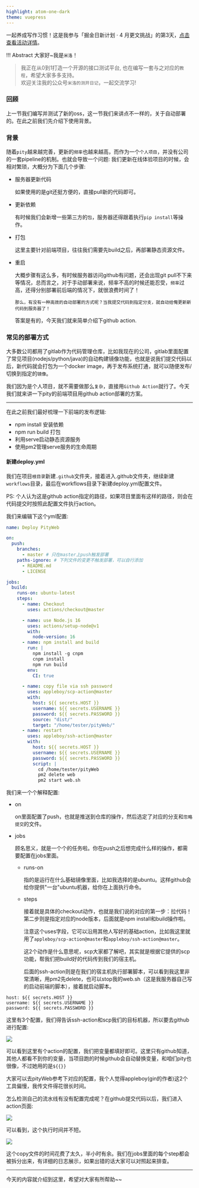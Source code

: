 ```yaml
---
highlight: atom-one-dark
theme: vuepress
---
```

一起养成写作习惯！这是我参与「掘金日新计划 · 4 月更文挑战」的第3天，[点击查看活动详情](https://juejin.cn/post/7080800226365145118 "https://juejin.cn/post/7080800226365145118")。

!!! Abstract 大家好~我是`米洛`！<br/>
> 我正在从0到1打造一个开源的接口测试平台, 也在编写一套与之对应的`教程`，希望大家多多支持。<br/>
> 欢迎关注我的公众号`米洛的测开日记`，一起交流学习! 

### 回顾

  上一节我们编写并测试了新的oss，这一节我们来讲点不一样的，关于自动部署的。在此之前我们先介绍下使用背景。
  
### 背景

  随着`pity`越来越完善，更新的`频率`也越来越高，而作为一个`个人项目`，并没有公司的一套pipeline的机制。也就会导致一个问题: 我们更新在线体验项目的时候，会相对繁琐，大概分为下面几个步骤:
  
- 服务器更新代码

  如果使用的是git还挺方便的，直接pull新的代码即可。
  
- 更新依赖

  有时候我们会新增一些第三方的`包`，服务器还得跟着执行`pip install`等操作。
  
- 打包

  这里主要针对前端项目，往往我们需要先build之后，再部署静态资源文件。
  
- 重启

  大概步骤有这么多，有时候服务器访问github有问题，还会出现git pull不下来等情况，总而言之，对于手动部署来说，频率不高的时候还能忍受，`频率`过高，还得分别部署前后端的情况下，就很浪费时间了！
  
  `那么，有没有一种高效的自动部署的方式呢？当我提交代码到指定分支，就自动给俺更新新代码到服务器了！`
  
  答案是有的，今天我们就来简单介绍下github action.
  
### 常见的部署方式

  大多数公司都用了gitlab作为代码管理仓库，比如我现在的公司，gitlab里面配置了常见项目(nodejs/python/java)的自动构建镜像功能，也就是说我们提交代码以后，新代码就会打包为一个docker image，再于发布系统打通，就可以随便发布/切换到指定的`镜像`。
  
  我们因为是个人项目，就不需要做那么`复杂`，直接用`Github Action`就行了。今天我们就来讲一下pity的前端项目用github action部署的方案。
  
---
  
  在此之前我们最好梳理一下前端的发布逻辑:
  
- npm install 安装依赖
- npm run build 打包
- 利用serve启动静态资源服务
- 使用pm2管理serve服务的生命周期


#### 新建deploy.yml

  我们在项目`根目录`新建`.github`文件夹，接着进入.github文件夹，继续新建`workflows`目录，最后在workflows目录下新建deploy.yml配置文件。
  
  PS: 个人认为这是github action指定的路径，如果项目里面有这样的路径，则会在代码提交时按照此配置文件执行action。

  我们来编辑下这个yml配置:
  
```yml
name: Deploy PityWeb

on:
  push:
    branches:
      - master # 只在master上push触发部署
    paths-ignore: # 下列文件的变更不触发部署，可以自行添加
      - README.md
      - LICENSE

jobs:
  build:
    runs-on: ubuntu-latest
    steps:
      - name: Checkout
        uses: actions/checkout@master

      - name: use Node.js 16
        uses: actions/setup-node@v1
        with:
          node-version: 16
      - name: npm install and build
        run: |
          npm install -g cnpm
          cnpm install
          npm run build
        env:
          CI: true

      - name: copy file via ssh password
        uses: appleboy/scp-action@master
        with:
          host: ${{ secrets.HOST }}
          username: ${{ secrets.USERNAME }}
          password: ${{ secrets.PASSWORD }}
          source: "dist/"
          target: "/home/tester/pityWeb/"
      - name: restart
        uses: appleboy/ssh-action@master
        with:
          host: ${{ secrets.HOST }}
          username: ${{ secrets.USERNAME }}
          password: ${{ secrets.PASSWORD }}
          script: |
            cd /home/tester/pityWeb
            pm2 delete web
            pm2 start web.sh
```
  
  我们来一个个解释配置:
  
- on

  on里面配置了push，也就是推送到仓库的操作，然后选定了对应的分支和`忽略提交`的文件。
  
- jobs

  顾名思义，就是一个个的任务啦。你在push之后想完成什么样的操作，都需要配置在jobs里面。
  
  - runs-on
  
    指的是运行在什么基础镜像里面，比如我选择的是ubuntu。这样github会给你提供"一台"ubuntu机器，给你在上面执行命令。
    
  - steps
  
    接着就是具体的checkout动作，也就是我们说的对应的第一步：拉代码！第二步则是指定对应的node版本，后面就是npm install和build操作啦。
    
    注意这个uses字段，它可以沿用其他人写好的基础action，比如我这里就用了`appleboy/scp-action@master`和`appleboy/ssh-action@master`。
    
    这2个动作是什么意思呢，scp大家都了解吧，其实就是根据它提供的scp功能，帮我们把build好的代码传到我们的宿主机。
    
    后面的ssh-action则是在我们的宿主机执行部署脚本，可以看到我这里非常清晰，用pm2先delete，也可以stop我的web.sh（这是我服务器自己写的启动前端的脚本），接着就启动脚本。
  
```
host: ${{ secrets.HOST }}
username: ${{ secrets.USERNAME }}
password: ${{ secrets.PASSWORD }}
```

  这里有3个配置，我们得告诉ssh-action和scp我们的目标机器，所以要去github进行配置:
  
![](https://files.mdnice.com/user/11504/63607b2c-6c08-42d7-a5ef-c6fe2fce23ef.png)

  可以看到这里有个action的配置，我们把变量都填好即可。这里只有github知道，其他人都看不到你的变量，当项目跑的时候github会自动替换变量，和咱们pity也很像，不过她用的是`${{}}`
  
  大家可以去pityWeb参考下对应的配置，我个人觉得appleboy(gin的作者)这2个工具偏慢，我传文件得花很长时间。
  
  怎么检测自己的流水线有没有配置完成呢？在github提交代码以后，我们进入action页面:
  
![](https://files.mdnice.com/user/11504/bb4233df-e6fe-4b64-ae29-788b15504968.png)

  可以看到，这个执行时间并不短。
  
![](https://files.mdnice.com/user/11504/ac96a204-39cd-47af-a20d-1609a03fb49e.png)

  这个copy文件的时间花费了太久，半小时有余。我们在jobs里面的每个step都会被拆分出来，有详细的日志展示，如果出错的话大家可以对照起来排查。
  
---

  今天的内容就介绍到这里，希望对大家有所帮助~~
